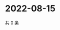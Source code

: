 # 2022-08-15

共 0 条

<!-- BEGIN WEIBO -->
<!-- 最后更新时间 Mon Aug 15 2022 00:20:56 GMT+0800 (China Standard Time) -->

<!-- END WEIBO -->
